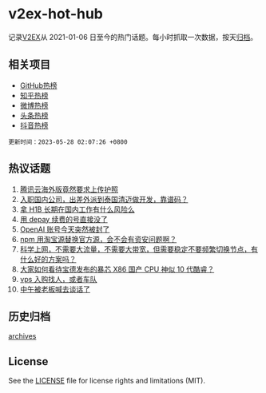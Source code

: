 # v2ex-hot-hub

 记录[V2EX](https://www.v2ex.com/)从 2021-01-06 日至今的热门话题。每小时抓取一次数据，按天[归档](archives)。
 
 ## 相关项目

- [GitHub热榜](https://github.com/lonnyzhang423/github-hot-hub)
- [知乎热榜](https://github.com/lonnyzhang423/zhihu-hot-hub)
- [微博热榜](https://github.com/lonnyzhang423/weibo-hot-hub)
- [头条热榜](https://github.com/lonnyzhang423/toutiao-hot-hub)
- [抖音热榜](https://github.com/lonnyzhang423/douyin-hot-hub)


 `更新时间：2023-05-28 02:07:26 +0800`

## 热议话题

1. [腾讯云海外版竟然要求上传护照](https://www.v2ex.com/t/943347)
1. [入职国内公司，出差外派到泰国清迈做开发，靠谱码？](https://www.v2ex.com/t/943475)
1. [拿 H1B 长期在国内工作有什么风险么](https://www.v2ex.com/t/943404)
1. [用 depay 续费的号直接没了](https://www.v2ex.com/t/943370)
1. [OpenAI 账号今天突然被封了](https://www.v2ex.com/t/943395)
1. [npm 用淘宝源替换官方源，会不会有资安问题啊？](https://www.v2ex.com/t/943410)
1. [科学上网，不需要大流量，不需要大带宽，但需要稳定不要频繁切换节点，有什么好的方案吗？](https://www.v2ex.com/t/943430)
1. [大家如何看待宝德发布的暴芯 X86 国产 CPU 神似 10 代酷睿？](https://www.v2ex.com/t/943346)
1. [vps 入购找人，或者车队](https://www.v2ex.com/t/943412)
1. [中午被老板喊去谈话了](https://www.v2ex.com/t/943429)

## 历史归档

[archives](archives)

## License

See the [LICENSE](LICENSE) file for license rights and limitations (MIT).
